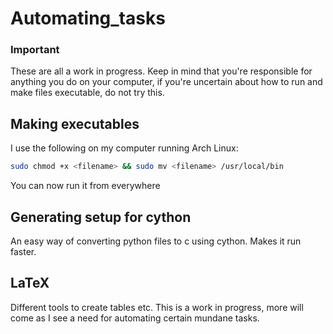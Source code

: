 # Automating_tasks

### Important
These are all a work in progress. Keep in mind that you're responsible for anything you do on your computer, if you're uncertain about how to run and make files executable, do not try this. 

## Making executables
I use the following on my computer running Arch Linux:
```bash
sudo chmod +x <filename> && sudo mv <filename> /usr/local/bin
```
You can now run it from everywhere

## Generating setup for cython
An easy way of converting python files to c using cython. Makes it run faster.

## LaTeX
Different tools to create tables etc. This is a work in progress, more will come as I see a need for automating certain mundane tasks. 
